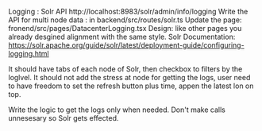 Logging : Solr API http://localhost:8983/solr/admin/info/logging 
Write the API for multi node data : in backend/src/routes/solr.ts
Update the page: fronend/src/pages/DatacenterLogging.tsx
Design:  like other pages you already desgined alignment with the same style. 
Solr Documentation: https://solr.apache.org/guide/solr/latest/deployment-guide/configuring-logging.html

It should have tabs of each node of Solr, then checkbox to filters by the loglvel. It should not add the stress at node for getting the logs, user need to have freedom to set the refresh button plus time, appen the latest lon on top. 

Write the logic to get the logs only when needed. Don't make calls unnesesary so Solr gets effected. 